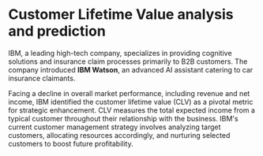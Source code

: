 # Customer Lifetime Value analysis and prediction

IBM, a leading high-tech company, specializes in providing cognitive solutions and insurance claim processes primarily to B2B customers. The company introduced **IBM Watson**, an advanced AI assistant catering to car insurance claimants.

Facing a decline in overall market performance, including revenue and net income, IBM identified the customer lifetime value (CLV) as a pivotal metric for strategic enhancement. CLV measures the total expected income from a typical customer throughout their relationship with the business. IBM's current customer management strategy involves analyzing target customers, allocating resources accordingly, and nurturing selected customers to boost future profitability.
